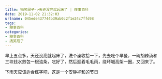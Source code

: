 ```yaml
---
title: 搞笑段子->天还没亮就起床了 | 糗事百科
date: 2019-11-02 21:32:03
urlname: 045ede437744b39ab0c2f1e24c7ffd98
tags: 
- 糗事百科
categories:
- 糗事百科
- 搞笑段子
---
```

早上五点多，天还没亮就起床了，洗个澡收拾一下，先去吃个早餐，一碗胡辣汤和三块钱水煎包一根油条，吃好了，然后迎着毛毛雨，绕环城高架一圈，又回来了。

下雨天应该适合练字吧，这是一个安静祥和的节日


